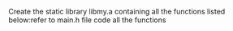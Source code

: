 Create the static library libmy.a containing all the functions listed below:refer to main.h file
code all the functions

